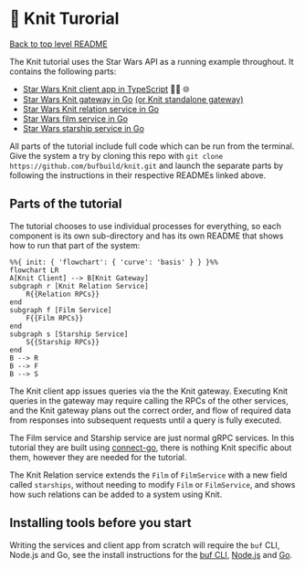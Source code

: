 # 🧶 Knit Turorial

[Back to top level README]

The Knit tutorial uses the Star Wars API as a running example
throughout. It contains the following parts:

* [Star Wars Knit client app in TypeScript] 🧑‍💻 🌐
* [Star Wars Knit gateway in Go] [(or Knit standalone gateway)]
* [Star Wars Knit relation service in Go]
* [Star Wars film service in Go]
* [Star Wars starship service in Go]

All parts of the tutorial include full code which can be run from the
terminal. Give the system a try by cloning this repo with 
`git clone https://github.com/bufbuild/knit.git` and launch the
separate parts by following the instructions in their respective READMEs
linked above. 

## Parts of the tutorial
The tutorial chooses to use individual processes for everything, so each
component is its own sub-directory and has its own README that shows how
to run that part of the system:

```mermaid
%%{ init: { 'flowchart': { 'curve': 'basis' } } }%%
flowchart LR
A[Knit Client] --> B[Knit Gateway]
subgraph r [Knit Relation Service]
    R{{Relation RPCs}}
end
subgraph f [Film Service]
    F{{Film RPCs}}
end
subgraph s [Starship Service]
    S{{Starship RPCs}}
end
B --> R
B --> F
B --> S
```

The Knit client app issues queries via the the Knit gateway. Executing
Knit queries in the gateway may require calling the RPCs of the other
services, and the Knit gateway plans out the correct order, and flow 
of required data from responses into subsequent requests until a query
is fully executed.

The Film service and Starship service are just normal gRPC services.
In this tutorial they are built using [connect-go], there is nothing
Knit specific about them, however they are needed for the tutorial.

The Knit Relation service extends the `Film` of `FilmService` with a
new field called `starships`, without needing to modify `Film` or
`FilmService`, and shows how such relations can be added to a system
using Knit.

## Installing tools before you start
Writing the services and client app from scratch will require the
`buf` CLI, Node.js and Go, see the install instructions for the
[buf CLI], [Node.js] and [Go].

[Star Wars Knit client app in TypeScript]: /tutorial/starwars-knit-client-app-ts
[Knit client app in TypeScript]: /tutorial/starwars-knit-client-app-ts
[(or Knit standalone gateway)]: /tutorial/starwars-knit-gateway-standalone
[Star Wars Knit gateway in Go]: /tutorial/starwars-knit-gateway-go
[Star Wars Knit relation service in Go]: /tutorial/starwars-knit-relation-service-go
[Star Wars film service in Go]: /tutorial/starwars-film-service-go
[Star Wars starship service in Go]: /tutorial/starwars-starship-service-go
[Knit README]: https://github.com/bufbuild/knit/
[Back to top level README]: https://github.com/bufbuild/knit/
[knit-ts]: https://github.com/bufbuild/knit-ts/
[knit-go]: https://github.com/bufbuild/knit-go/
[connect-go]: https://github.com/bufbuild/connect-go
[connect-es]: https://github.com/bufbuild/connect-es
[buf cli]: https://buf.build/docs/installation/
[node.js]: https://nodejs.org/en
[go]: https://go.dev/
